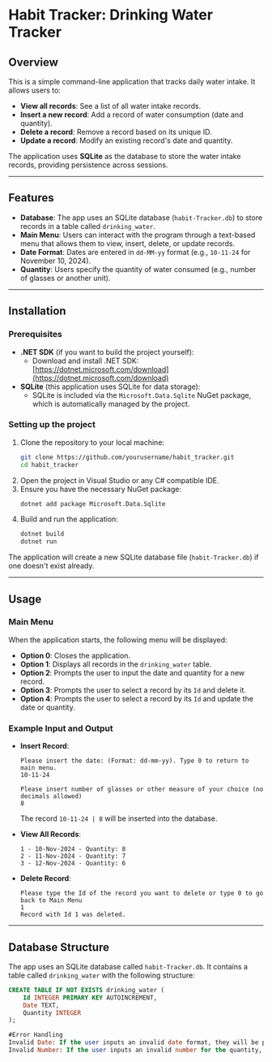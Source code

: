 # Habit Tracker: Drinking Water Tracker

## Overview
This is a simple command-line application that tracks daily water intake. It allows users to:
- **View all records**: See a list of all water intake records.
- **Insert a new record**: Add a record of water consumption (date and quantity).
- **Delete a record**: Remove a record based on its unique ID.
- **Update a record**: Modify an existing record's date and quantity.

The application uses **SQLite** as the database to store the water intake records, providing persistence across sessions.

---

## Features
- **Database**: The app uses an SQLite database (`habit-Tracker.db`) to store records in a table called `drinking_water`.
- **Main Menu**: Users can interact with the program through a text-based menu that allows them to view, insert, delete, or update records.
- **Date Format**: Dates are entered in `dd-MM-yy` format (e.g., `10-11-24` for November 10, 2024).
- **Quantity**: Users specify the quantity of water consumed (e.g., number of glasses or another unit).

---

## Installation

### Prerequisites
- **.NET SDK** (if you want to build the project yourself):
  - Download and install .NET SDK: [https://dotnet.microsoft.com/download](https://dotnet.microsoft.com/download)
- **SQLite** (this application uses SQLite for data storage):
  - SQLite is included via the `Microsoft.Data.Sqlite` NuGet package, which is automatically managed by the project.

### Setting up the project
1. Clone the repository to your local machine:
    ```bash
    git clone https://github.com/yourusername/habit_tracker.git
    cd habit_tracker
    ```
2. Open the project in Visual Studio or any C# compatible IDE.
3. Ensure you have the necessary NuGet package:
    ```bash
    dotnet add package Microsoft.Data.Sqlite
    ```
4. Build and run the application:
    ```bash
    dotnet build
    dotnet run
    ```

The application will create a new SQLite database file (`habit-Tracker.db`) if one doesn't exist already.

---

## Usage

### Main Menu
When the application starts, the following menu will be displayed:


- **Option 0**: Closes the application.
- **Option 1**: Displays all records in the `drinking_water` table.
- **Option 2**: Prompts the user to input the date and quantity for a new record.
- **Option 3**: Prompts the user to select a record by its `Id` and delete it.
- **Option 4**: Prompts the user to select a record by its `Id` and update the date or quantity.

### Example Input and Output

- **Insert Record**:
    ```
    Please insert the date: (Format: dd-mm-yy). Type 0 to return to main menu.
    10-11-24

    Please insert number of glasses or other measure of your choice (no decimals allowed)
    8
    ```
    The record `10-11-24 | 8` will be inserted into the database.

- **View All Records**:
    ```
    1 - 10-Nov-2024 - Quantity: 8
    2 - 11-Nov-2024 - Quantity: 7
    3 - 12-Nov-2024 - Quantity: 6
    ```

- **Delete Record**:
    ```
    Please type the Id of the record you want to delete or type 0 to go back to Main Menu
    1
    Record with Id 1 was deleted.
    ```

---

## Database Structure

The app uses an SQLite database called `habit-Tracker.db`. It contains a table called `drinking_water` with the following structure:

```sql
CREATE TABLE IF NOT EXISTS drinking_water (
    Id INTEGER PRIMARY KEY AUTOINCREMENT,
    Date TEXT,
    Quantity INTEGER
);

#Error Handling
Invalid Date: If the user inputs an invalid date format, they will be prompted to re-enter the date until a valid format (dd-MM-yy) is provided.
Invalid Number: If the user inputs an invalid number for the quantity, they will be prompted to re-enter a valid number.